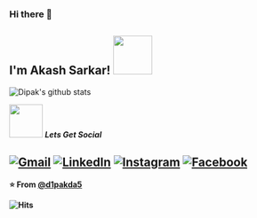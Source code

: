 ### Hi there 👋
<h2> I'm Akash Sarkar! <img src="https://media.giphy.com/media/IfsByYYHyNlnINT46g/giphy.gif" width="70"></h2>

![Dipak's github stats](https://github-readme-stats.vercel.app/api?username=Akash0x01)

<img src="https://media.giphy.com/media/LnQjpWaON8nhr21vNW/giphy.gif" width="60"> <em><b>Lets Get Social</em>
<p>

<a href="mailto:akashcse57@gmail.com"><img src="https://img.shields.io/badge/-Gmail-c14438?style=flat-square&logo=Gmail&logoColor=white&link=mailto:akashcse57@gmail.com" alt="Gmail"></a>
<a href="https://www.linkedin.com/in/Akash0x01/"><img src="https://img.shields.io/badge/LinkedIn-%230077B5.svg?&style=flat-square&logo=linkedin&logoColor=white" alt="LinkedIn"></a>
<a href="https://www.instagram.com/Akash0x01/?hl=en"><img src="https://img.shields.io/badge/Instagram-%23E4405F.svg?&style=flat-square&logo=instagram&logoColor=white" alt="Instagram"></a>
<a href="https://www.facebook.com/Akash0x01"><img src="https://img.shields.io/badge/Facebook-%231877F2.svg?&style=flat-square&logo=facebook&logoColor=white" alt="Facebook"></a></div>
---

⭐️ From [@d1pakda5](https://github.com/Akash0x01)

![Hits](https://hitcounter.pythonanywhere.com/count/tag.svg?url=https://github.com/Akash0x01)
